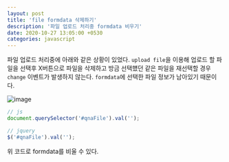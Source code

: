 ```yaml
---
layout: post
title: 'file formdata 삭제하기'
description: '파일 업로드 처리중 formdata 비우기'
date: 2020-10-27 13:05:00 +0530
categories: javascript
---
```


파일 업로드 처리중에 아래와 같은 상황이 있었다. `upload file`을 이용해 업로드 할 파일을 선택후 X버튼으로 파일을 삭제하고 방금 선택헀던 같은 파일을 재선택할 경우 `change` 이벤트가 발생하지 않는다. `formdata`에 선택한 파일 정보가 남아있기 때문이다.

![image](https://user-images.githubusercontent.com/18201794/97255966-2f502380-1855-11eb-9a03-ece9a1c31b40.png)

```js
// js
document.querySelector('#qnaFile').val('');

// jquery
$('#qnaFile').val('');
```

위 코드로 formdata를 비울 수 있다.
